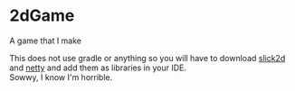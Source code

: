 # 2dGame
A game that I make  

This does not use gradle or anything so you will have to download [slick2d](http://slick.ninjacave.com/) and [netty](https://netty.io/) and add them as libraries in your IDE.  
Sowwy, I know I'm horrible.